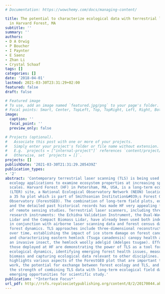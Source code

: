 ```yaml
---
# Documentation: https://wowchemy.com/docs/managing-content/

title: The potential to characterize ecological data with terrestrial laser scanning
  in Harvard Forest, MA
subtitle: ''
summary: ''
authors:
- D A Orwig
- P Boucher
- I Paynter
- E Saenz
- Zhan Li
- Crystal Schaaf
tags: []
categories: []
date: '2018-04-01'
lastmod: 2021-03-30T23:31:29+02:00
featured: false
draft: false

# Featured image
# To use, add an image named `featured.jpg/png` to your page's folder.
# Focal points: Smart, Center, TopLeft, Top, TopRight, Left, Right, BottomLeft, Bottom, BottomRight.
image:
  caption: ''
  focal_point: ''
  preview_only: false

# Projects (optional).
#   Associate this post with one or more of your projects.
#   Simply enter your project's folder or file name without extension.
#   E.g. `projects = ["internal-project"]` references `content/project/deep-learning/index.md`.
#   Otherwise, set `projects = []`.
projects: []
publishDate: '2021-03-30T21:31:29.205439Z'
publication_types:
- '2'
abstract: 'Contemporary terrestrial laser scanning (TLS) is being used widely in forest
  ecology applications to examine ecosystem properties at increasing spatial and temporal
  scales. Harvard Forest (HF) in Petersham, MA, USA, is a long-term ecological research
  (LTER) site, a National Ecological Observatory Network (NEON) location and contains
  a 35 ha plot which is part of Smithsonian Institution&#039;s Forest Global Earth
  Observatory (ForestGEO). The combination of long-term field plots, eddy flux towers
  and the detailed past historical records has made HF very appealing for a variety
  of remote sensing studies. Terrestrial laser scanners, including three pioneering
  research instruments: the Echidna Validation Instrument, the Dual-Wavelength Echidna
  Lidar and the Compact Biomass Lidar, have already been used both independently and
  in conjunction with airborne laser scanning data and forest census data to characterize
  forest dynamics. TLS approaches include three-dimensional reconstructions of a plot
  over time, establishing the impact of ice storm damage on forest canopy structure,
  and characterizing eastern hemlock (Tsuga canadensis) canopy health affected by
  an invasive insect, the hemlock woolly adelgid (Adelges tsugae). Efforts such as
  those deployed at HF are demonstrating the power of TLS as a tool for monitoring
  ecological dynamics, identifying emerging forest health issues, measuring forest
  biomass and capturing ecological data relevant to other disciplines. This paper
  highlights various aspects of the ForestGEO plot that are important to current TLS
  work, the potential for exchange between forest ecology and TLS, and emphasizes
  the strength of combining TLS data with long-term ecological field data to create
  emerging opportunities for scientific study.'
publication: '*Interface Focus*'
url_pdf: http://rsfs.royalsocietypublishing.org/content/8/2/20170044.abstract
---
```

